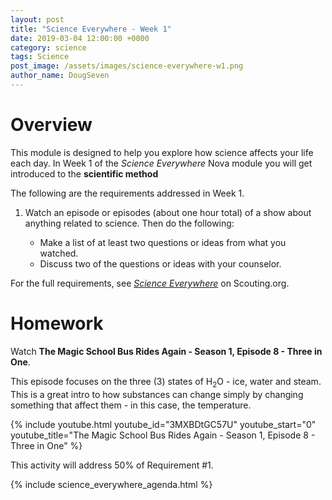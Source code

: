 ```yaml
---
layout: post
title: "Science Everywhere - Week 1"
date: 2019-03-04 12:00:00 +0000
category: science
tags: Science
post_image: /assets/images/science-everywhere-w1.png
author_name: DougSeven
---
```

# Overview
This module is designed to help you explore how science affects your life each day. 
In Week 1 of the *Science Everywhere* Nova module you will get introduced to the **scientific method**

The following are the requirements addressed in Week 1.

1. Watch an episode or episodes (about one hour total) of a show about anything related to science. Then do the following:

    * Make a list of at least two questions or ideas from what you watched.
    * Discuss two of the questions or ideas with your counselor.

For the full requirements, see *[Science Everywhere](https://www.scouting.org/stem-nova-awards/awards/cub-scout/science-everywhere/)* on Scouting.org. 

# Homework
Watch **The Magic School Bus Rides Again - Season 1, Episode 8 - Three in One**. 

This episode focuses on the three (3) states of H<sub>2</sub>O - ice, water and steam. This
is a great intro to how substances can change simply by changing something that affect them - in this case, the temperature.

{% include youtube.html youtube_id="3MXBDtGC57U" youtube_start="0" youtube_title="The Magic School Bus Rides Again - Season 1, Episode 8 - Three in One" %}

This activity will address 50% of Requirement #1.

{% include science_everywhere_agenda.html %}